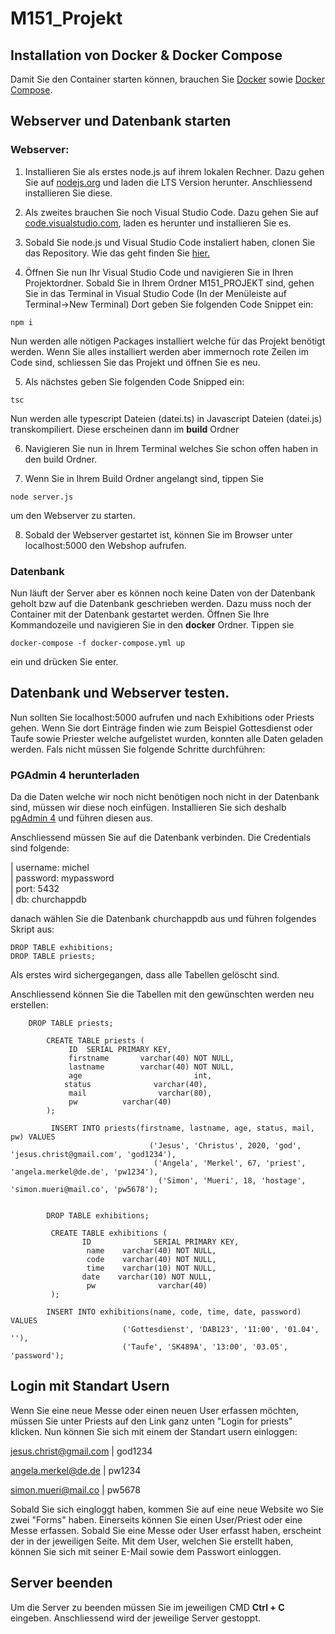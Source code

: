 # M151_Projekt

## Installation von Docker & Docker Compose

Damit Sie den Container starten können, brauchen Sie [Docker](https://www.docker.com) sowie [Docker Compose](https://docs.docker.com/compose/). 

## Webserver und Datenbank starten

### Webserver:

1. Installieren Sie als erstes node.js auf ihrem lokalen Rechner. Dazu gehen Sie auf [nodejs.org](https://nodejs.org/en/) und laden die LTS Version herunter. Anschliessend installieren Sie diese. 

2. Als zweites brauchen Sie noch Visual Studio Code. Dazu gehen Sie auf [code.visualstudio.com](https://code.visualstudio.com/), laden es herunter und installieren Sie es.

3. Sobald Sie node.js und Visual Studio Code instaliert haben, clonen Sie das Repository. Wie das geht finden Sie [hier.](https://help.github.com/en/github/creating-cloning-and-archiving-repositories/cloning-a-repository)

4. Öffnen Sie nun Ihr Visual Studio Code und navigieren Sie in Ihren Projektordner. Sobald Sie in Ihrem Ordner M151_PROJEKT sind, gehen Sie in das Terminal in Visual Studio Code (In der Menüleiste auf Terminal->New Terminal)
Dort geben Sie folgenden Code Snippet ein:

  ```
  npm i
  ```
  Nun werden alle nötigen Packages installiert welche für das Projekt benötigt werden. Wenn Sie alles installiert werden aber immernoch rote Zeilen im Code sind, schliessen Sie das Projekt und öffnen Sie es neu.
  
  5. Als nächstes geben Sie folgenden Code Snipped ein:
  ```
  tsc
  ```
  Nun werden alle typescript Dateien (datei.ts) in Javascript Dateien (datei.js) transkompiliert. Diese erscheinen dann im **build** Ordner
  
  6. Navigieren Sie nun in Ihrem Terminal welches Sie schon offen haben in den build Ordner.
  
  7. Wenn Sie in Ihrem Build Ordner angelangt sind, tippen Sie 
  
  ```
  node server.js
  ```
  um den Webserver zu starten.
  
  8. Sobald der Webserver gestartet ist, können Sie im Browser unter localhost:5000 den Webshop aufrufen.

  ### Datenbank

  Nun läuft der Server aber es können noch keine Daten von der Datenbank geholt bzw auf die Datenbank geschrieben werden. Dazu muss noch der Container mit der Datenbank gestartet werden. Öffnen Sie Ihre Kommandozeile und navigieren Sie in den **docker** Ordner.
  Tippen sie
  ```
  docker-compose -f docker-compose.yml up
  ```
  ein und drücken Sie enter.


  ## Datenbank und Webserver testen.

  Nun sollten Sie localhost:5000 aufrufen und nach Exhibitions oder Priests gehen. Wenn Sie dort Einträge finden wie zum Beispiel Gottesdienst oder Taufe sowie Priester welche aufgelistet wurden, konnten alle Daten geladen werden. Fals nicht müssen Sie folgende Schritte durchführen: 

  ### PGAdmin 4 herunterladen
  
  Da die Daten welche wir noch nicht benötigen noch nicht in der Datenbank sind, müssen wir diese noch einfügen. Installieren Sie sich deshalb [pgAdmin 4](https://www.pgadmin.org/download/pgadmin-4-windows/) und führen diesen aus.

  Anschliessend müssen Sie auf die Datenbank verbinden. Die Credentials sind folgende: 
  

| username:  michel  
| password:  mypassword       
| port:      5432      
| db:        churchappdb 

 danach wählen Sie die Datenbank churchappdb aus und führen folgendes Skript aus:

```
DROP TABLE exhibitions;
DROP TABLE priests;
```

Als erstes wird sichergegangen, dass alle Tabellen gelöscht sind.

Anschliessend können Sie die Tabellen mit den gewünschten werden neu erstellen:
```
    DROP TABLE priests;

        CREATE TABLE priests (
             ID  SERIAL PRIMARY KEY,
             firstname       varchar(40) NOT NULL,
             lastname        varchar(40) NOT NULL,
             age                         int,
            status              varchar(40),
             mail                varchar(80),
             pw          varchar(40)
        );

         INSERT INTO priests(firstname, lastname, age, status, mail, pw) VALUES
                               ('Jesus', 'Christus', 2020, 'god', 'jesus.christ@gmail.com', 'god1234'),
                                ('Angela', 'Merkel', 67, 'priest', 'angela.merkel@de.de', 'pw1234'),
                                 ('Simon', 'Mueri', 18, 'hostage', 'simon.mueri@mail.co', 'pw5678');


        DROP TABLE exhibitions;

         CREATE TABLE exhibitions (
                ID              SERIAL PRIMARY KEY,
                 name    varchar(40) NOT NULL,
                 code    varchar(40) NOT NULL,
                 time    varchar(10) NOT NULL,
                date    varchar(10) NOT NULL,
                 pw              varchar(40)
         );
 
        INSERT INTO exhibitions(name, code, time, date, password) VALUES
                         ('Gottesdienst', 'DAB123', '11:00', '01.04', ''),
                         ('Taufe', 'SK489A', '13:00', '03.05', 'password');
```

## Login mit Standart Usern

Wenn Sie eine neue Messe oder einen neuen User erfassen möchten, müssen Sie unter Priests auf den Link ganz unten "Login for priests" klicken. Nun können Sie sich mit einem der Standart usern einloggen:

jesus.christ@gmail.com | god1234

angela.merkel@de.de    | pw1234

simon.mueri@mail.co    | pw5678

Sobald Sie sich eingloggt haben, kommen Sie auf eine neue Website wo Sie zwei "Forms" haben. Einerseits können Sie einen User/Priest oder eine Messe erfassen. Sobald Sie eine Messe oder User erfasst haben, erscheint der in der jeweiligen Seite. 
Mit dem User, welchen Sie erstellt haben, können Sie sich mit seiner E-Mail sowie dem Passwort einloggen. 

## Server beenden

Um die Server zu beenden müssen Sie im jeweiligen CMD **Ctrl + C** eingeben. Anschliessend wird der jeweilige Server gestoppt.